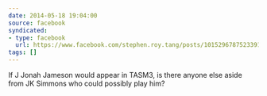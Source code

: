 ```yaml
---
date: 2014-05-18 19:04:00
source: facebook
syndicated:
- type: facebook
  url: https://www.facebook.com/stephen.roy.tang/posts/10152967875233912
tags: []
---
```


If J Jonah Jameson would appear in TASM3, is there anyone else aside from JK Simmons who could possibly play him?